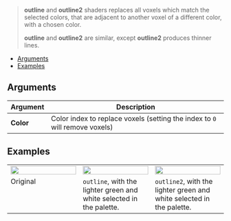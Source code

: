 > **outline** and **outline2** shaders replaces all voxels which match the selected colors, that are adjacent to another voxel of a different color, with a chosen color.
>
> **outline** and **outline2** are similar, except **outline2**  produces thinner lines.

<!-- TOC -->
- [Arguments](#arguments)
- [Examples](#examples)

## Arguments

Argument | Description
--------- | -----------
**Color** | Color index to replace voxels (setting the index to `0` will remove voxels)

## Examples

<!-- SAMPLE outline_examples 3 -->
<table>
	<tr>
		<td width="33.33%"><img width="100%" src="https://s3.amazonaws.com/misc.lachlanmcdonald.com/magicavoxel-shaders/0.11.0/outline_base.png" alt=""></td>
		<td width="33.33%"><img width="100%" src="https://s3.amazonaws.com/misc.lachlanmcdonald.com/magicavoxel-shaders/0.11.0/outline.png" alt=""></td>
		<td width="33.33%"><img width="100%" src="https://s3.amazonaws.com/misc.lachlanmcdonald.com/magicavoxel-shaders/0.11.0/outline2.png" alt=""></td>
	</tr>
	<tr>
		<td valign="top">Original</td>
		<td valign="top"><code>outline</code>, with the lighter green and white selected in the palette.</td>
		<td valign="top"><code>outline2</code>, with the lighter green and white selected in the palette.</td>
	</tr>
</table>
<!-- END -->
